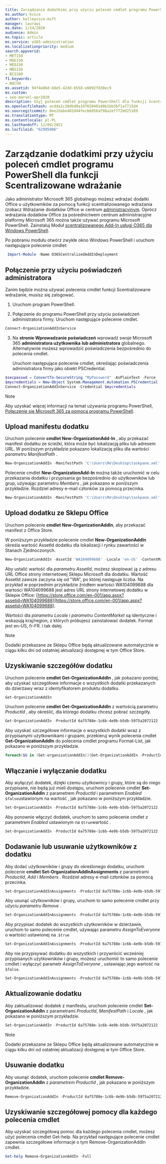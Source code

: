 ```yaml
---
title: Zarządzanie dodatkimi przy użyciu poleceń cmdlet programu PowerShell dla funkcji Scentralizowane wdrażanie
ms.author: kvice
author: kelleyvice-msft
manager: laurawi
ms.date: 1/24/2020
audience: Admin
ms.topic: article
ms.service: o365-administration
ms.localizationpriority: medium
search.appverid:
- MET150
- MOE150
- MED150
- MBS150
- BCS160
f1.keywords:
- NOCSH
ms.assetid: 94f4e86d-b8e5-42dd-b558-e6092f830ec9
ms.custom:
- seo-marvel-apr2020
description: Użyj poleceń cmdlet programu PowerShell dla funkcji Scentralizowane wdrażanie, aby ułatwić wdrażanie i zarządzanie Office dodatków na Microsoft 365 organizacji.
ms.openlocfilehash: acdda1c30dbd0a19762040140b1bb3bf1a7715d4
ms.sourcegitcommit: 0ee2dabe402d44fecb6856af98a2ef7720d25189
ms.translationtype: MT
ms.contentlocale: pl-PL
ms.lasthandoff: 12/09/2021
ms.locfileid: "62995986"
---
```

# <a name="use-the-centralized-deployment-powershell-cmdlets-to-manage-add-ins"></a>Zarządzanie dodatkimi przy użyciu poleceń cmdlet programu PowerShell dla funkcji Scentralizowane wdrażanie

Jako administrator Microsoft 365 globalnego możesz wdrażać dodatki Office u użytkowników za pomocą funkcji scentralizowanego wdrażania (zobacz Wdrażanie dodatków Office w centrum [administracyjnym](../admin/manage/manage-deployment-of-add-ins.md). Oprócz wdrażania dodatków Office za pośrednictwem centrum administracyjne platformy Microsoft 365 można także używać programu Microsoft PowerShell. Zainstaluj Moduł [scentralizowanego Add-In usługi O365 dla Windows PowerShell](https://www.powershellgallery.com/packages/O365CentralizedAddInDeployment). 

Po pobraniu modułu otwórz zwykłe okno Windows PowerShell i uruchom następujące polecenie cmdlet:

```powershell
 Import-Module -Name O365CentralizedAddInDeployment
```
    
## <a name="connect-using-your-admin-credentials"></a>Połączenie przy użyciu poświadczeń administratora

Zanim będzie można używać polecenia cmdlet funkcji Scentralizowane wdrażanie, musisz się zalogować.
  
1. Uruchom program PowerShell.
    
2. Połączenie do programu PowerShell przy użyciu poświadczeń administratora firmy. Uruchom następujące polecenie cmdlet.
    
  ```powershell
  Connect-OrganizationAddInService
  ```

3. Na **stronie Wprowadzanie poświadczeń** wprowadź swoje Microsoft 365 **administratora użytkownika** **lub administratora** globalnego. Alternatywnie możesz wprowadzić poświadczenia bezpośrednio do polecenia cmdlet. 
    
    Uruchom następujące polecenie cmdlet, określając poświadczenia administratora firmy jako obiekt PSCredential.
    
  ```powershell
  $secpasswd = ConvertTo-SecureString "MyPassword" -AsPlainText -Force
  $mycredentials = New-Object System.Management.Automation.PSCredential ("serviceaccount@contoso.com", $secpasswd)
  Connect-OrganizationAddInService -Credential $mycredentials
  ```

> [!NOTE]
> Aby uzyskać więcej informacji na temat używania programu PowerShell, [Połączenie się Microsoft 365 za pomocą programu PowerShell](./connect-to-microsoft-365-powershell.md). 
  
## <a name="upload-an-add-in-manifest"></a>Upload manifestu dodatku

Uruchom polecenie **cmdlet New-OrganizationAdd-In** , aby przekazać manifest dodatku ze ścieżki, która może być lokalizacją pliku lub adresem URL. W poniższym przykładzie pokazano lokalizację pliku dla wartości  _parametru ManifestPath_ . 
  
```powershell
New-OrganizationAddIn -ManifestPath 'C:\Users\Me\Desktop\taskpane.xml' -Locale 'en-US'
```

Polecenie cmdlet **New-OrganizationAdd-In** można także uruchomić w celu przekazania dodatku i przypisania go bezpośrednio do użytkowników lub grup, używając parametru  _Members_ , jak pokazano w poniższym przykładzie. Rozdziel adresy e-mail członków za pomocą przecinka. 
  
```powershell
New-OrganizationAddIn -ManifestPath 'C:\Users\Me\Desktop\taskpane.xml' -Locale 'en-US' -Members  'KathyBonner@contoso.com', 'MaxHargrave@contoso.com'
```

## <a name="upload-an-add-in-from-the-office-store"></a>Upload dodatku ze Sklepu Office

Uruchom polecenie **cmdlet New-OrganizationAddIn**, aby przekazać manifest z Office Store.
  
W poniższym przykładzie polecenie cmdlet **New-OrganizationAddIn** określa wartość AssetId dodatku dla lokalizacji i rynku zawartości w Stanach Zjednoczonych.
  
```powershell
New-OrganizationAddIn -AssetId 'WA104099688' -Locale 'en-US' -ContentMarket 'en-US'
```

Aby ustalić wartość dla _parametru AssetId_, możesz skopiować ją z adresu URL Office strony internetowej Sklepu Microsoft dla dodatku. Wartość AssetId zawsze zaczyna się od "WA", po której następuje liczba. Na przykład w poprzednim przykładzie źródłem wartości WA104099688 dla wartości WA104099688 jest adres URL strony internetowej dodatku w Sklepie Office: [https://store.office.com/en-001/app.aspx?assetid=WA104099688](https://store.office.com/en-001/app.aspx?assetid=WA104099688).
  
Wartości dla  _parametru Locale_ i  _parametru ContentMarket_ są identyczne i wskazują kraj/region, z których próbujesz zainstalować dodatek. Format jest en-US, fr-FR. i tak dalej. 
  
> [!NOTE]
> Dodatki przekazane ze Sklepu Office będą aktualizowane automatycznie w ciągu kilku dni od ostatniej aktualizacji dostępnej w tym Office Store. 
  
## <a name="get-details-of-an-add-in"></a>Uzyskiwanie szczegółów dodatku

Uruchom polecenie **cmdlet Get-OrganizationAddIn** , jak pokazano poniżej, aby uzyskać szczegółowe informacje o wszystkich dodatki przekazanych do dzierżawy wraz z identyfikatorem produktu dodatku.
  
```powershell
Get-OrganizationAddIn
```

Uruchom polecenie **cmdlet Get-OrganizationAddIn** z wartością parametru  _ProductId_ , aby określić, dla którego dodatku chcesz pobrać szczegóły. 
  
```powershell
Get-OrganizationAddIn -ProductId 6a75788e-1c6b-4e9b-b5db-5975a2072122
```

Aby uzyskać szczegółowe informacje o wszystkich dodatki wraz z przypisanymi użytkownikami i grupami, przekieruj wynik polecenia cmdlet **Get-OrganizationAddIn** do polecenia cmdlet programu Format-List, jak pokazano w poniższym przykładzie.
  
```powershell
foreach($G in (Get-organizationAddIn)){Get-OrganizationAddIn -ProductId $G.ProductId | Format-List}
```

## <a name="turn-on-or-turn-off-an-add-in"></a>Włączanie i wyłączanie dodatku

Aby wyłączyć dodatek, dzięki czemu użytkownicy i grupy, które są do niego przypisane, nie będą już mieli dostępu, uruchom polecenie cmdlet **Set-OrganizationAddIn** z parametrem  _ProductId_ i parametrem  _Enabled_  `$false`ustawionym na wartość , jak pokazano w poniższym przykładzie.
  
```powershell
Set-OrganizationAddIn -ProductId 6a75788e-1c6b-4e9b-b5db-5975a2072122 -Enabled $false
```

Aby ponownie włączyć dodatek, uruchom to samo polecenie cmdlet z parametrem  _Enabled_ ustawionym na  `$true`wartość .
  
```powershell
Set-OrganizationAddIn -ProductId 6a75788e-1c6b-4e9b-b5db-5975a2072122 -Enabled $true
```

## <a name="add-or-remove-users-from-an-add-in"></a>Dodawanie lub usuwanie użytkowników z dodatku

Aby dodać użytkowników i grupy do określonego dodatku, uruchom polecenie **cmdlet Set-OrganizationAddInAssignments** z parametrami  _ProductId_,  _Add_ i  _Members_ . Rozdziel adresy e-mail członków za pomocą przecinka. 
  
```powershell
Set-OrganizationAddInAssignments -ProductId 6a75788e-1c6b-4e9b-b5db-5975a2072122 -Add -Members 'KathyBonner@contoso.com','sales@contoso.com'
```

Aby usunąć użytkowników i grupy, uruchom to samo polecenie cmdlet przy użyciu  _parametru Remove_ . 
  
```powershell
Set-OrganizationAddInAssignments -ProductId 6a75788e-1c6b-4e9b-b5db-5975a2072122 -Remove -Members 'KathyBonner@contoso.com','sales@contoso.com'
```

Aby przypisać dodatek do wszystkich użytkowników w dzierżawie, uruchom to samo polecenie cmdlet, używając parametru _AssignToEveryone_ o wartości ustawionej na .`$true`
  
```powershell
Set-OrganizationAddInAssignments -ProductId 6a75788e-1c6b-4e9b-b5db-5975a2072122 -AssignToEveryone $true
```

Aby nie przypisywać dodatku do wszystkich i przywrócić wcześniej przypisanych użytkowników i grupy, możesz uruchomić to samo polecenie cmdlet i wyłączyć parametr  _AssignToEveryone_ , ustawiając jego wartość na  `$false`.
  
```powershell
Set-OrganizationAddInAssignments -ProductId 6a75788e-1c6b-4e9b-b5db-5975a2072122 -AssignToEveryone $false
```

## <a name="update-an-add-in"></a>Aktualizowanie dodatku

Aby zaktualizować dodatek z manifestu, uruchom polecenie cmdlet **Set-OrganizationAddIn** z parametrami  _ProductId_,  _ManifestPath_ i  _Locale_ , jak pokazano w poniższym przykładzie. 
  
```powershell
Set-OrganizationAddIn -ProductId 6a75788e-1c6b-4e9b-b5db-5975a2072122 -ManifestPath 'C:\Users\Me\Desktop\taskpane.xml' -Locale 'en-US'
```

> [!NOTE]
> Dodatki przekazane ze Sklepu Office będą aktualizowane automatycznie w ciągu kilku dni od ostatniej aktualizacji dostępnej w tym Office Store. 
  
## <a name="delete-an-add-in"></a>Usuwanie dodatku

Aby usunąć dodatek, uruchom polecenie **cmdlet Remove-OrganizationAddIn** z  _parametrem ProductId_ , jak pokazano w poniższym przykładzie. 
  
```powershell
Remove-OrganizationAddIn -ProductId 6a75788e-1c6b-4e9b-b5db-5975a2072122
```

<!--
## Customize Microsoft Store add-ins for your organization

You must customize the add-in before you deploy it to your organization. Add-ins older than version 1.1 are not supported by this feature. 

We recommend that you deploy a customized add-in  to yourself first to make sure it works as expected before you deploy it to your entire organization.

Note also the following restrictions:
- All URLs must be absolute (include http or https) and valid.
- *DisplayName* must not exceed 125 characters 
- *DisplayName*, *Resources* and *AppDomains* must not include the following characters: 
 
    - \<
    -  \>
    -  ;
    -  =   

If you want to customize an add-in that has been deployed, you have to uninstall it in the admin center, and see [remove an add-in from local cache](#remove-an-add-in-from-local-cache) for steps to remove it from each computer it has been deployed to.

To customize an add-in, run the **Set –OrganizationAddInOverrides** cmdlet with the *ProductId* as a parameter, followed by the tag you want to overwrite and the new value. To find out how to get the *ProductId* see [get details of an add-in](#get-details-of-an-add-in) in this article. For example:

```powershell
 Set-OrganizationAddInOverrides -ProductId 5b31b349-2c41-4f94-b720-6ee40349d391 -IconUrl "https://site.com/img.jpg" 
```
To customize multiple tags for an add-in, add those tags to the commandline:

```powershell
Set-OrganizationAddInOverrides -ProductId 5b31b349-2c41-4f94-b720-6ee40349d391 -Hosts h1, 2 -DisplayName "New DocuSign W" -IconUrl "https://site.com/img.jpg" 
```

> [!IMPORTANT]
> You must apply multiple customized tags to one add-in as one command. If you customize tags one by one, only the last customization will be applied. Additionally, if you customize a tag by mistake, you must remove all customizations and start over.

### Tags you can customize

| Tag                  | Description          |
| :------------------- | :------------------- |
| \<IconURL>   </br>| The URL of the image used as the add-in’s icon (in admin center). </br> |
| \<DisplayName>| The title of the add-in  (in admin center).|
| \<Hosts>| List of apps that will support the add-in.|
| \<SourceLocation> | The source URL that the add-in will connect to.| 
| \<AppDomains> | A list of domains that the add-in can connect with. | 
| \<SupportURL>| The URL users can use to access help and support. | 
| \<Resources>  | This tag contains a number of elements including titles, tooltips, and icons of different sizes.| 
|
### Customize Resources tag

Any element in the <Resources> tag of the manifest can be customized dynamically. You first need to check the manifest to find the element id to which you want to assign a new value. The <Resources> tag looks like this:

```
<Resources>  
    <bt:Images> 
          <bt:Image id=”img16icon” DefaultValue=”https://site.com/img.jpg” 
    </bt:Images> 
</Resources> 
``` 
In this case, the element id for the image is “img16icon” and the value associated with it is “http:<i></i>//site.<i></i>com/img.jpg.”

Once you have identified the elements you want to customize, use the following command in Powershell to assign new values to the elements:

```powershell
Set-OrganizationAddInOverrides -Resources @{“ElementID” = “New Value”; “NextElementID” = “Next New Value”} 
```

You can customize as many elements with the command as you need to.

### Remove customization from an add-in

The only option currently available for deleting customizations is to delete all of them at once:

```powershell
Remove-OrganizationAddInOverrides -ProductId 5b31b349-2c41-4f94-b720-6ee40349d391 
```

### View add-in customizations

To view a list of applied customizations, run the **Get-OrganizationAddInOverrides** cmdlet. If **Get-OrganizationAddInOverrides** is run without a *ProductId* then a list of all add-ins with applied overrides are returned.  

```powershell
Get-OrganizationAddInOverrides 
```
If ProductId is specified, then a list of overrides applied to that add-in is returned. 

```powershell
Get-OrganizationAddInOverrides -ProductId 5b31b349-2c41-4f94-b720-6ee40349d391 
```

### Remove an add-in from local cache

If an add-in has been deployed, it has to be removed from the cache in each computer before it can be customized. To remive an add-in from cache:

1. Navigate to the “Users” folder in C:\ 
1. Go to your user folder
1. Navigate to AppData\Local\Microsoft\Office and select the folder associated with your version of Office
1. In the *Wef* folder delete the *Manifests* folder.

-->

## <a name="get-detailed-help-for-each-cmdlet"></a>Uzyskiwanie szczegółowej pomocy dla każdego polecenia cmdlet

Aby uzyskać szczegółową pomoc dla każdego polecenia cmdlet, możesz użyć polecenia cmdlet Get-help. Na przykład następujące polecenie cmdlet zapewnia szczegółowe informacje o tym Remove-OrganizationAddIn cmdlet.
  
```powershell
Get-help Remove-OrganizationAddIn -Full
```
